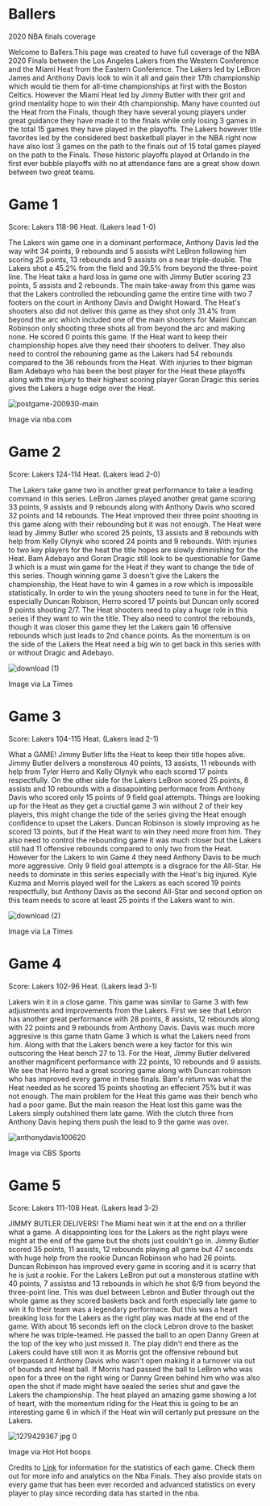 # Ballers

2020 NBA finals coverage

Welcome to Ballers.This page was created to have full coverage of the NBA 2020 Finals between the Los Angeles Lakers from the Western Conference and the Miami Heat from the Eastern Conference. The Lakers led by LeBron James and Anthony Davis look to win it all and gain their 17th championship which would tie them for all-time championships at first with the Boston Celtics. However the Miami Heat led by Jimmy Butler with their grit and grind mentality hope to win their 4th championship. Many have counted out the Heat from the Finals, though they have several young players under great guidance they have made it to the finals while only losing 3 games in the total 15 games they have played in the playoffs. The Lakers however title favorites led by the considered best basketball player in the NBA right now have also lost 3 games on the path to the finals out of 15 total games played on the path to the Finals. These historic playoffs played at Orlando in the first ever bubble playoffs with no at attendance fans are a great show down between two great teams.

# Game 1 

Score: Lakers 118-96 Heat. (Lakers lead 1-0)

The Lakers win game one in a dominant performace, Anthony Davis led the way wiht 34 points, 9 rebounds and 5 assists wiht LeBron following him scoring 25 points, 13 rebounds and 9 assists on a near triple-double. The Lakers shot a 45.2% from the field and 39.5% from beyond the three-point line. The Heat take a hard loss in game one with Jimmy Butler scoring 23 points, 5 assists and 2 rebounds. The main take-away from this game was that the Lakers controlled the rebounding game the entire time with two 7 footers on the court in Anthony Davis and Dwight Howard. The Heat's shooters also did not deliver this game as they shot only 31.4% from beyond the arc which included one of the main shooters for Maimi Duncan Robinson only shooting three shots all from beyond the arc and making none. He scored 0 points this game. If the Heat want to keep their championship hopes alve they need their shooters to deliver. They also need to control the rebouning game as the Lakers had 54 rebounds compared to the 36 rebounds from the Heat. With injuries to their bigman Bam Adebayo who has been the best player for the Heat these playoffs along with the injury to their highest scoring player Goran Dragic this series gives the Lakers a huge edge over the Heat.

![postgame-200930-main](https://user-images.githubusercontent.com/72675255/95669680-1991ed00-0b38-11eb-8ea2-3651cf55ffbe.jpg) 

Image via nba.com

# Game 2

Score: Lakers 124-114 Heat. (Lakers lead 2-0)

The Lakers take game two in another great performance to take a leading command in this series. LeBron James played another great game scoring 33 points, 9 assists and 9 rebounds along with Anthony Davis who scored 32 points and 14 rebounds. The Heat improved their three point shooting in this game along with their rebounding but it was not enough. The Heat were lead by Jimmy Butler who scored 25 points, 13 assists and 8 rebounds with help from Kelly Olynyk who scored 24 points and 9 rebounds. With injuries to two key players for the heat the title hopes are slowly diminishing for the Heat. Bam Adebayo and Goran Dragic still look to be questionable for Game 3 which is a must win game for the Heat if they want to change the tide of this series. Though winning game 3 doesn't give the Lakers the championship, the Heat have to win 4 games in a row which is impossible statistically. In order to win the young shooters need to tune in for the Heat, especially Duncan Robison, Herro scored 17 points but Duncan only scored 9 points shooting 2/7. The Heat shooters need to play a huge role in this series if they want to win the title. They also need to control the rebounds, though it was closer this game they let the Lakers gain 16 offensive rebounds which just leads to 2nd chance points. As the momentum is on the side of the Lakers the Heat need a big win to get back in this series with or without Dragic and Adebayo.

![download (1)](https://user-images.githubusercontent.com/72675255/95670777-75627300-0b44-11eb-8407-d982ffd7e7d8.jpg)

Image via La Times

# Game 3 

Score: Lakers 104-115 Heat. (Lakers lead 2-1)

What a GAME! Jimmy Butler lifts the Heat to keep their title hopes alive. Jimmy Butler delivers a monsterous 40 points, 13 assists, 11 rebounds with help from Tyler Herro and Kelly Olynyk who each scored 17 points respectfully. On the other side for the Lakers LeBron scored 25 points, 8 assists and 10 rebounds with a dissapointing performace from Anthony Davis who scored only 15 points of 9 field goal attempts. Things are looking up for the Heat as they get a cructial game 3 win without 2 of their key players, this might change the tide of the series giving the Heat enough confidence to upset the Lakers. Duncan Robinson is slowly improving as he scored 13 points, but if the Heat want to win they need more from him. They also need to control the rebounding game it was much closer but the Lakers still had 11 offensive rebounds compared to only two from the Heat. However for the Lakers to win Game 4 they need Anthony Davis to be much more aggressive. Only 9 field goal attempts is a disgrace for the All-Star. He needs to dominate in this series especially with the Heat's big injured. Kyle Kuzma and Morris played well for the Lakers as each scored 19 points respectfully, but Anthony Davis as the second All-Star and second option on this team needs to score at least 25 points if the Lakers want to win. 

![download (2)](https://user-images.githubusercontent.com/72675255/95670779-7c898100-0b44-11eb-9826-c18cc74a21c8.jpg)

Image via La Times

# Game 4

Score: Lakers 102-96 Heat. (Lakers lead 3-1)

Lakers win it in a close game. This game was similar to Game 3 with few adjustments and improvements from the Lakers. First we see that Lebron has another great performance with 28 points, 8 assists, 12 rebounds along with 22 points and 9 rebounds from Anthony Davis. Davis was much more aggresive is this game thatn Game 3 which is what the Lakers need from him. Along with that the Lakers bench were a key factor for this win outscoring the Heat bench 27 to 13. For the Heat, Jimmy Butler delivered another magnificent performance with 22 points, 10 rebounds and 9 assists. We see that Herro had a great scoring game along with Duncan robinson who has improved every game in these finals. Bam's return was what the Heat needed as he scored 15 points shooting an effecient 75% but it was not enough. The main problem for the Heat this game was their bench who had a poor game. But the main reason the Heat lost this game was the Lakers simply outshined them late game. With the clutch three from Anthony Davis heping them push the lead to 9 the game was over. 

![anthonydavis100620](https://user-images.githubusercontent.com/72675255/95687304-89938800-0bb7-11eb-93f4-b16d44161ff2.jpg)

Image via CBS Sports

# Game 5 

Score: Lakers 111-108 Heat. (Lakers lead 3-2)

JIMMY BUTLER DELIVERS! The Miami heat win it at the end on a thriller what a game. A disappointing loss for the Lakers as the right plays were might at the end of the game but the shots just couldn't go in. Jimmy Butler scored 35 points, 11 assists, 12 rebounds playing all game but 47 seconds with huge help from the rookie Duncan Robinson who had 26 points. Duncan Robinson has improved every game in scoring and it is scarry that he is just a rookie. For the Lakers LeBron put out a monsterous statline with 40 points, 7 assistss and 13 rebounds in which he shot 6/9 from beyond the three-point line. This was duel between Lebron and Butler through out the whole game as they scored baskets back and forth especially late game to win it fo their team was a legendary performace. But this was a heart breaking loss for the Lakers as the right play was made at the end of the game. With about 16 seconds left on the clock Lebron drove to the basket where he was triple-teamed. He passed the ball to an open Danny Green at the top of the key who just missed it. The play didn't end there as the Lakers could have still won it as Morris got the offensive rebound but overpassed it Anthony Davis who wasn't open making it a turnover via out of bounds and Heat ball. If Morris had passed the ball to LeBron who was open for a three on the right wing or Danny Green behind him who was also open the shot if made might have sealed the series shut and gave the Lakers the championship. The heat played an amazing game showing a lot of heart, with the momentum riding for the Heat this is going to be an interesting game 6 in which if the Heat win will certanly put pressure on the Lakers.

![1279429367 jpg 0](https://user-images.githubusercontent.com/72675255/95687971-9ca85700-0bbb-11eb-8fda-e2a0981487b1.jpg)

Image via Hot Hot hoops

Credits to [Link](https://www.basketball-reference.com/) for information for the statistics of each game. Check them out for more info and analytics on the Nba Finals. They also provide stats on every game that has been ever recorded and advanced statistics on every player to play since recording data has started in the nba.
